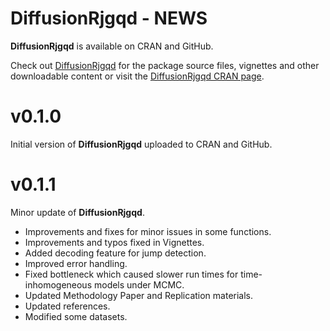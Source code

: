 
# DiffusionRjgqd - NEWS
__DiffusionRjgqd__ is available on CRAN and GitHub.

Check out [DiffusionRjgqd](https://github.com/eta21/DiffusionRjgqd) for the package source files, vignettes and other downloadable content or visit the [DiffusionRjgqd CRAN page](https://cran.r-project.org/package=DiffusionRjgqd).

# v0.1.0
Initial version of __DiffusionRjgqd__ uploaded to CRAN and GitHub.

# v0.1.1
Minor update of __DiffusionRjgqd__. 

- Improvements and fixes for minor issues in some functions.
- Improvements and typos fixed in Vignettes.
- Added decoding feature for jump detection.
- Improved error handling.
- Fixed bottleneck which caused slower run times for time-inhomogeneous models under MCMC. 
- Updated Methodology Paper and Replication materials.
- Updated references. 
- Modified some datasets.

